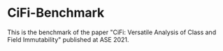 # CiFi-Benchmark
This is the benchmark of the paper "CiFi: Versatile Analysis of Class and Field Immutability" published at ASE 2021.
